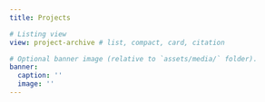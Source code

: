 ```yaml
---
title: Projects

# Listing view
view: project-archive # list, compact, card, citation

# Optional banner image (relative to `assets/media/` folder).
banner:
  caption: ''
  image: ''
---
```

